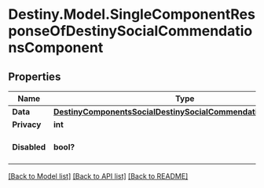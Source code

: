 # Destiny.Model.SingleComponentResponseOfDestinySocialCommendationsComponent

## Properties

Name | Type | Description | Notes
------------ | ------------- | ------------- | -------------
**Data** | [**DestinyComponentsSocialDestinySocialCommendationsComponent**](DestinyComponentsSocialDestinySocialCommendationsComponent.md) |  | [optional] 
**Privacy** | **int** |  | [optional] 
**Disabled** | **bool?** | If true, this component is disabled. | [optional] 

[[Back to Model list]](../README.md#documentation-for-models) [[Back to API list]](../README.md#documentation-for-api-endpoints) [[Back to README]](../README.md)

